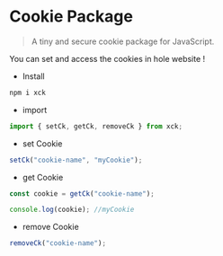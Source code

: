 # Cookie Package

> A tiny and secure cookie package for JavaScript.

You can set and access the cookies in hole website !

- Install

```bash
npm i xck
```

- import

```javascript
import { setCk, getCk, removeCk } from xck;
```

- set Cookie

```javascript
setCk("cookie-name", "myCookie");
```

- get Cookie

```javascript
const cookie = getCk("cookie-name");

console.log(cookie); //myCookie
```

- remove Cookie

```javascript
removeCk("cookie-name");
```
